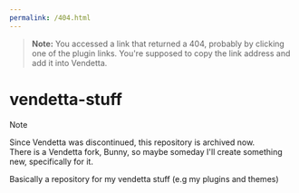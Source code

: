 ```yaml
---
permalink: /404.html
---
```

> **Note:** You accessed a link that returned a 404, probably by clicking one of the plugin links. You're supposed to copy the link address and add it into Vendetta.

# vendetta-stuff

> [!NOTE]
> Since Vendetta was discontinued, this repository is archived now.\
> There is a Vendetta fork, Bunny, so maybe someday I'll create something new, specifically for it.

Basically a repository for my vendetta stuff (e.g my plugins and themes)
